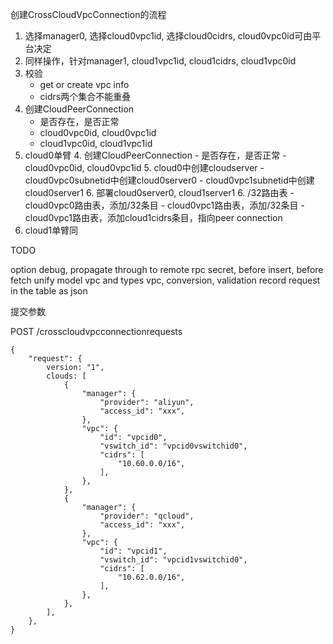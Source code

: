 创建CrossCloudVpcConnection的流程

 1. 选择manager0, 选择cloud0vpc1id, 选择cloud0cidrs, cloud0vpc0id可由平台决定
 2. 同样操作，针对manager1, cloud1vpc1id, cloud1cidrs, cloud1vpc0id
 3. 校验
 	- get or create vpc info
 	- cidrs两个集合不能重叠
 4. 创建CloudPeerConnection
 	- 是否存在，是否正常
 	- cloud0vpc0id, cloud0vpc1id
 	- cloud1vpc0id, cloud1vpc1id
 6. cloud0单臂
     4. 创建CloudPeerConnection
        - 是否存在，是否正常
        - cloud0vpc0id, cloud0vpc1id
     5. cloud0中创建cloudserver
        - cloud0vpc0subnetid中创建cloud0server0
        - cloud0vpc1subnetid中创建cloud0server1
     6. 部署cloud0server0, cloud1server1
     6. /32路由表
        - cloud0vpc0路由表，添加/32条目
        - cloud0vpc1路由表，添加/32条目
        - cloud0vpc1路由表，添加cloud1cidrs条目，指向peer connection
 7. cloud1单臂同


TODO

 option debug, propagate through to remote rpc
 secret, before insert, before fetch
 unify model vpc and types vpc, conversion, validation
 record request in the table as json

提交参数

  POST /crosscloudvpcconnectionrequests

	{
		"request": {
			version: "1",
			clouds: [
				{
					"manager": {
						"provider": "aliyun",
						"access_id": "xxx",
					},
					"vpc": {
						"id": "vpcid0",
						"vswitch_id": "vpcid0vswitchid0",
						"cidrs": [
							"10.60.0.0/16",
						],
					},
				},
				{
					"manager": {
						"provider": "qcloud",
						"access_id": "xxx",
					},
					"vpc": {
						"id": "vpcid1",
						"vswitch_id": "vpcid1vswitchid0",
						"cidrs": [
							"10.62.0.0/16",
						],
					},
				},
			],
		},
	}
